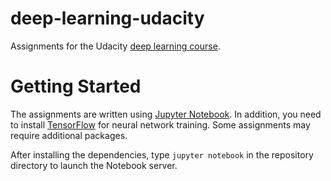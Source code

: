 # deep-learning-udacity

Assignments for the Udacity [deep learning course][udacity-deep-learning].

# Getting Started

The assignments are written using [Jupyter Notebook][jupyter]. In addition,
you need to install [TensorFlow][tensorflow] for neural network training.
Some assignments may require additional packages.

After installing the dependencies, type `jupyter notebook` in the repository
directory to launch the Notebook server.

[udacity-deep-learning]: https://www.udacity.com/course/deep-learning--ud730
[jupyter]: http://jupyter.org/
[tensorflow]: https://www.tensorflow.org/
